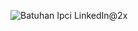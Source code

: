 ![Batuhan Ipci  LinkedIn@2x](https://github.com/batunpc/foam-on-latte/assets/71259399/1049c721-9e3b-48ac-ad30-3f500620064a)
